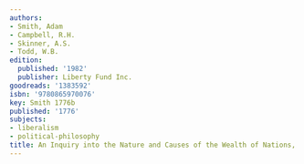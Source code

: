 ```yaml
---
authors:
- Smith, Adam
- Campbell, R.H.
- Skinner, A.S.
- Todd, W.B.
edition:
  published: '1982'
  publisher: Liberty Fund Inc.
goodreads: '1383592'
isbn: '9780865970076'
key: Smith 1776b
published: '1776'
subjects:
- liberalism
- political-philosophy
title: An Inquiry into the Nature and Causes of the Wealth of Nations, Volume II
---
```


